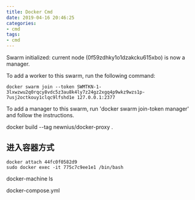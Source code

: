 ```yaml
---
title: Docker Cmd
date: 2019-04-16 20:46:25
categories:
- cmd
tags:
- cmd
---
```


Swarm initialized: current node (0f59zdhky1o1dzakcku615xbo) is now a manager.

To add a worker to this swarm, run the following command:

    docker swarm join --token SWMTKN-1-3lxwzwu2q0rqcy8vdc5z3au8k4ly7z24gz2xgq4p9wkz9wzs1p-7usj2octkouy1clqc9lfshd1e 127.0.0.1:2377

To add a manager to this swarm, run 'docker swarm join-token manager' and follow the instructions.

docker build --tag newnius/docker-proxy .

## 进入容器方式

```
docker attach 44fc0f0582d9
sudo docker exec -it 775c7c9ee1e1 /bin/bash
```

docker-machine ls

docker-compose.yml